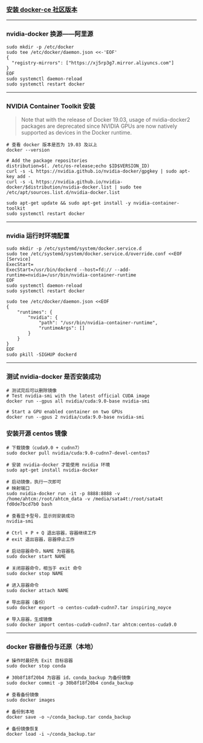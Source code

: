 ### [安装 docker-ce 社区版本](https://mirrors.tuna.tsinghua.edu.cn/help/docker-ce/)
---

### nvidia-docker 换源——阿里源

```
sudo mkdir -p /etc/docker
sudo tee /etc/docker/daemon.json <<-'EOF'
{
  "registry-mirrors": ["https://xj5rp3g7.mirror.aliyuncs.com"]
}
EOF
sudo systemctl daemon-reload
sudo systemctl restart docker
```

---

### NVIDIA Container Toolkit 安装

> Note that with the release of Docker 19.03, usage of nvidia-docker2 packages are deprecated since NVIDIA GPUs are now natively supported as devices in the Docker runtime.

```
# 查看 docker 版本是否为 19.03 及以上
docker --version

# Add the package repositories
distribution=$(. /etc/os-release;echo $ID$VERSION_ID)
curl -s -L https://nvidia.github.io/nvidia-docker/gpgkey | sudo apt-key add -
curl -s -L https://nvidia.github.io/nvidia-docker/$distribution/nvidia-docker.list | sudo tee /etc/apt/sources.list.d/nvidia-docker.list

sudo apt-get update && sudo apt-get install -y nvidia-container-toolkit
sudo systemctl restart docker
```
---

### nvidia 运行时环境配置

```
sudo mkdir -p /etc/systemd/system/docker.service.d
sudo tee /etc/systemd/system/docker.service.d/override.conf <<EOF
[Service]
ExecStart=
ExecStart=/usr/bin/dockerd --host=fd:// --add-runtime=nvidia=/usr/bin/nvidia-container-runtime
EOF
sudo systemctl daemon-reload
sudo systemctl restart docker
```

```
sudo tee /etc/docker/daemon.json <<EOF
{
    "runtimes": {
        "nvidia": {
            "path": "/usr/bin/nvidia-container-runtime",
            "runtimeArgs": []
        }
    }
}
EOF
sudo pkill -SIGHUP dockerd
```

---

### 测试 nvidia-docker 是否安装成功

```
# 测试完后可以删除镜像
# Test nvidia-smi with the latest official CUDA image
docker run --gpus all nvidia/cuda:9.0-base nvidia-smi

# Start a GPU enabled container on two GPUs
docker run --gpus 2 nvidia/cuda:9.0-base nvidia-smi
```

### 安装开源 centos 镜像

```
# 下载镜像（cuda9.0 + cudnn7）
sudo docker pull nvidia/cuda:9.0-cudnn7-devel-centos7

# 安装 nvidia-docker 才能使用 nvidia 环境
sudo apt-get install nvidia-docker

# 启动镜像，执行一次即可
# 映射端口
sudo nvidia-docker run -it -p 8888:8888 -v /home/ahtcm:/root/ahtcm_data -v /media/sata4t:/root/sata4t fd0de7bcd7b0 bash

# 查看显卡型号，显示则安装成功
nvidia-smi

# Ctrl + P + Q 退出容器，容器继续工作
# exit 退出容器，容器停止工作

# 启动容器命令，NAME 为容器名
sudo docker start NAME

# 关闭容器命令，相当于 exit 命令
sudo docker stop NAME

# 进入容器命令
sudo docker attach NAME

# 导出容器（备份）
sudo docker export -o centos-cuda9-cudnn7.tar inspiring_noyce

# 导入容器，生成镜像
sudo docker import centos-cuda9-cudnn7.tar ahtcm:centos-cuda9.0
```

---

### docker 容器备份与还原（本地）
```
# 操作时最好先 Exit 目标容器
sudo docker stop conda

# 30b8f18f20b4 为容器 id，conda_backup 为备份镜像
sudo docker commit -p 30b8f18f20b4 conda_backup

# 查看备份镜像
sudo docker images

# 备份到本地
docker save -o ~/conda_backup.tar conda_backup

# 备份镜像恢复
docker load -i ~/conda_backup.tar
```